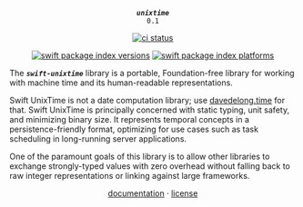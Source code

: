 <div align="center">

***`unixtime`***<br>`0.1`

[![ci status](https://github.com/tayloraswift/swift-unixtime/actions/workflows/ci.yml/badge.svg)](https://github.com/tayloraswift/swift-unixtime/actions/workflows/ci.yml)

[![swift package index versions](https://img.shields.io/endpoint?url=https%3A%2F%2Fswiftpackageindex.com%2Fapi%2Fpackages%2Ftayloraswift%2Fswift-unixtime%2Fbadge%3Ftype%3Dswift-versions)](https://swiftpackageindex.com/tayloraswift/swift-unixtime)
[![swift package index platforms](https://img.shields.io/endpoint?url=https%3A%2F%2Fswiftpackageindex.com%2Fapi%2Fpackages%2Ftayloraswift%2Fswift-unixtime%2Fbadge%3Ftype%3Dplatforms)](https://swiftpackageindex.com/tayloraswift/swift-unixtime)

</div>

The ***`swift-unixtime`*** library is a portable, Foundation-free library for working with machine time and its human-readable representations.

Swift UnixTime is not a date computation library; use [davedelong.time](https://github.com/davedelong/time) for that. Swift UnixTime is principally concerned with static typing, unit safety, and minimizing binary size. It represents temporal concepts in a persistence-friendly format, optimizing for use cases such as task scheduling in long-running server applications.

One of the paramount goals of this library is to allow other libraries to exchange strongly-typed values with zero overhead without falling back to raw integer representations or linking against large frameworks.

<div align="center">

[documentation](https://swiftinit.org/docs/swift-unixtime/unixtime) ·
[license](LICENSE)

</div>
